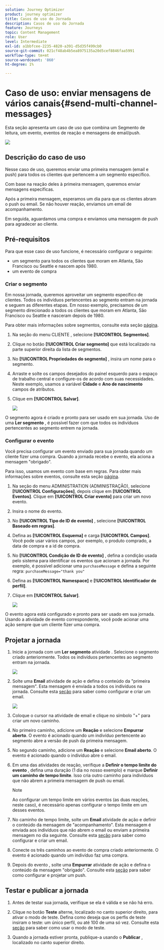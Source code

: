 ```yaml
---
solution: Journey Optimizer
product: journey optimizer
title: Casos de uso do Jornada
description: Casos de uso do Jornada
feature: Journeys
topic: Content Management
role: User
level: Intermediate
exl-id: a1bbfcee-2235-4820-a391-d5d35f499cb0
source-git-commit: 021cf48ab4b5ea8975135a20d5cef8846faa5991
workflow-type: tm+mt
source-wordcount: '860'
ht-degree: 1%

---
```


# Caso de uso: enviar mensagens de vários canais{#send-multi-channel-messages}

Esta seção apresenta um caso de uso que combina um Segmento de leitura, um evento, eventos de reação e mensagens de email/push.

![](assets/jo-uc1.png)

## Descrição do caso de uso

Nesse caso de uso, queremos enviar uma primeira mensagem (email e push) para todos os clientes que pertencem a um segmento específico.

Com base na reação deles à primeira mensagem, queremos enviar mensagens específicas.

Após a primeira mensagem, esperamos um dia para que os clientes abram o push ou email. Se não houver reação, enviamos um email de acompanhamento.

Em seguida, aguardamos uma compra e enviamos uma mensagem de push para agradecer ao cliente.

## Pré-requisitos

Para que esse caso de uso funcione, é necessário configurar o seguinte:

* um segmento para todos os clientes que moram em Atlanta, São Francisco ou Seattle e nascem após 1980.
* um evento de compra

### Criar o segmento

Em nossa jornada, queremos aproveitar um segmento específico de clientes. Todos os indivíduos pertencentes ao segmento entram na jornada e seguem as diferentes etapas. Em nosso exemplo, precisamos de um segmento direcionado a todos os clientes que moram em Atlanta, São Francisco ou Seattle e nasceram depois de 1980.

Para obter mais informações sobre segmentos, consulte esta seção [página](../segment/about-segments.md).

1. Na seção do menu CLIENTE , selecione **[!UICONTROL Segmentos]**.

1. Clique no botão **[!UICONTROL Criar segmento]** que está localizado na parte superior direita da lista de segmentos.

1. No **[!UICONTROL Propriedades do segmento]** , insira um nome para o segmento.

1. Arraste e solte os campos desejados do painel esquerdo para o espaço de trabalho central e configure-os de acordo com suas necessidades. Neste exemplo, usamos a variável **Cidade** e **Ano de nascimento** campos de atributos.

1. Clique em **[!UICONTROL Salvar]**.

   ![](assets/add-attributes.png)

O segmento agora é criado e pronto para ser usado em sua jornada. Uso de uma **Ler segmento** , é possível fazer com que todos os indivíduos pertencentes ao segmento entrem na jornada.

### Configurar o evento

Você precisa configurar um evento enviado para sua jornada quando um cliente fizer uma compra. Quando a jornada recebe o evento, ela aciona a mensagem &quot;obrigado&quot;.

Para isso, usamos um evento com base em regras. Para obter mais informações sobre eventos, consulte esta seção [página](../event/about-events.md).

1. Na seção do menu ADMINISTRATION (ADMINISTRAÇÃO), selecione **[!UICONTROL Configurações]**, depois clique em **[!UICONTROL Eventos]**. Clique em **[!UICONTROL Criar evento]** para criar um novo evento.

1. Insira o nome do evento.

1. No **[!UICONTROL Tipo de ID de evento]** , selecione **[!UICONTROL Baseado em regras]**.

1. Defina as **[!UICONTROL Esquema]** e carga **[!UICONTROL Campos]**. Você pode usar vários campos, por exemplo, o produto comprado, a data de compra e a id de compra.

1. No **[!UICONTROL Condição de ID de evento]** , defina a condição usada pelo sistema para identificar os eventos que acionam a jornada. Por exemplo, é possível adicionar uma `purchaseMessage` e defina a seguinte regra: `purchaseMessage="thank you"`

1. Defina as **[!UICONTROL Namespace]** e **[!UICONTROL Identificador de perfil]**.

1. Clique em **[!UICONTROL Salvar]**.

   ![](assets/jo-uc2.png)

O evento agora está configurado e pronto para ser usado em sua jornada. Usando a atividade de evento correspondente, você pode acionar uma ação sempre que um cliente fizer uma compra.

## Projetar a jornada

1. Inicie a jornada com um **Ler segmento** atividade . Selecione o segmento criado anteriormente. Todos os indivíduos pertencentes ao segmento entram na jornada.

   ![](assets/jo-uc4.png)

1. Solte uma **Email** atividade de ação e defina o conteúdo da &quot;primeira mensagem&quot;. Esta mensagem é enviada a todos os indivíduos na jornada. Consulte esta [seção](../messages/create-email.md) para saber como configurar e criar um email.

   ![](assets/jo-uc5.png)

1. Coloque o cursor na atividade de email e clique no símbolo &quot;+&quot; para criar um novo caminho.

1. No primeiro caminho, adicione um **Reação** e selecione **Empurrar aberto**. O evento é acionado quando um indivíduo pertencente ao segmento abre a versão de push da primeira mensagem.

1. No segundo caminho, adicione um **Reação** e selecione **Email aberto**. O evento é acionado quando o indivíduo abre o email.

1. Em uma das atividades de reação, verifique a **Definir o tempo limite do evento** , defina uma duração (1 dia no nosso exemplo) e marque **Definir um caminho de tempo limite**. Isso cria outro caminho para indivíduos que não abrem a primeira mensagem de push ou email.

   >[!NOTE]
   >
   >Ao configurar um tempo limite em vários eventos (as duas reações, neste caso), é necessário apenas configurar o tempo limite em um desses eventos.

1. No caminho de tempo limite, solte um **Email** atividade de ação e definir o conteúdo da mensagem de &quot;acompanhamento&quot;. Esta mensagem é enviada aos indivíduos que não abrem o email ou enviam a primeira mensagem no dia seguinte. Consulte esta [seção](../messages/create-email.md) para saber como configurar e criar um email.

1. Conecte os três caminhos ao evento de compra criado anteriormente. O evento é acionado quando um indivíduo faz uma compra.

1. Depois do evento , solte uma **Empurrar** atividade de ação e defina o conteúdo da mensagem &quot;obrigado&quot;. Consulte esta [seção](../messages/create-push.md) para saber como configurar e projetar um push.

## Testar e publicar a jornada

1. Antes de testar sua jornada, verifique se ela é válida e se não há erro.

1. Clique no botão **Teste** alterne, localizado no canto superior direito, para ativar o modo de teste. Defina como deseja que os perfis de teste insiram o teste: um único perfil, ou até 100 de uma só vez. Consulte esta [seção](testing-the-journey.md) para saber como usar o modo de teste.

1. Quando a jornada estiver pronta, publique-a usando o **Publicar** , localizado no canto superior direito.
